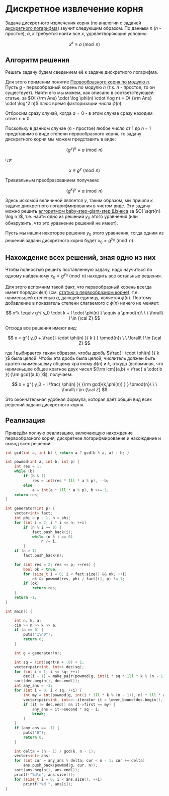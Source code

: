 # Дискретное извлечение корня

Задача дискретного извлечения корня (по аналогии с [задачей дискретного логарифма](discrete_log)) звучит следующим образом. По данным $n$ ($n$ - простое), $a$, $k$ требуется найти все $x$, удовлетворяющие условию:

$$
x^k \equiv a \pmod{n}
$$

## Алгоритм решения

Решать задачу будем сведением её к задаче дискретного логарифма.

Для этого применим понятие [Первообразного корня по модулю $n$](primitive_root). Пусть $g$ - первообразный корень по модулю $n$ (т.к. $n$ - простое, то он существует). Найти его мы можем, как описано в соответствующей статье, за $O( {\rm Ans} \cdot \log \phi(n) \cdot \log n) = O( {\rm Ans} \cdot \log^2 n)$ плюс время факторизации числа $\phi(n)$.

Отбросим сразу случай, когда $a=0$ - в этом случае сразу находим ответ $x=0$.

Поскольку в данном случае ($n$ - простое) любое число от $1$ до $n-1$ представимо в виде степени первообразного корня, то задачу дискретного корня мы можем представить в виде:

$$
{\left( g^y \right)}^k \equiv a \pmod{n}
$$

где

$$
x \equiv g^y \pmod{n}
$$

Тривиальным преобразованием получаем:

$$
{\left( g^k \right)}^y \equiv a \pmod{n}
$$

Здесь искомой величиной является $y$, таким образом, мы пришли к задаче дискретного логарифмирования в чистом виде. Эту задачу можно решить [алгоритмом baby-step-giant-step Шэнкса](discrete_log) за $O( \sqrt{n} \log n )$, т.е. найти одно из решений $y_0$ этого уравнения (или обнаружить, что это уравнение решений не имеет).

Пусть мы нашли некоторое решение $y_0$ этого уравнения, тогда одним из решений задачи дискретного корня будет $x_0 = g^{y_0} \pmod{n}$.

## Нахождение всех решений, зная одно из них

Чтобы полностью решить поставленную задачу, надо научиться по одному найденному $x_0 = g^{y_0} \pmod{n}$ находить все остальные решения.

Для этого вспомним такой факт, что первообразный корень всегда имеет порядок $\phi(n)$ (см. [статью о первообразном корне](primitive_root)), т.е. наименьшей степенью $g$, дающей единицу, является $\phi(n)$. Поэтому добавление в показатель степени слагаемого с $\phi(n)$ ничего не меняет:

$$
x^k \equiv g^{ y_0 \cdot k + l \cdot \phi(n) } \equiv a \pmod{n}\ \ \ \forall\ l \in {\cal Z}
$$

Отсюда все решения имеют вид:

$$
x = g^{ y_0 + \frac{ l \cdot \phi(n) }{ k } } \pmod{n}\ \ \ \forall\ l \in {\cal Z}
$$

где $l$ выбирается таким образом, чтобы дробь $\frac{ l \cdot \phi(n) }{ k }$ была целой. Чтобы эта дробь была целой, числитель должен быть кратен наименьшему общему кратному $\phi(n)$ и $k$, откуда (вспоминая, что наименьшее общее кратное двух чисел ${\rm lcm}(a,b) = \frac{ a \cdot b }{ {\rm gcd}(a,b) }$), получаем:

$$
x = g^{ y_0 + i \frac{ \phi(n) }{ {\rm gcd}(k,\phi(n)) } } \pmod{n}\ \ \ \forall\ i \in {\cal Z}
$$

Это окончательная удобная формула, которая даёт общий вид всех решений задачи дискретного корня.

## Реализация

Приведём полную реализацию, включающую нахождение первообразного корня, дискретное логарифмирование и нахождение и вывод всех решений.

<!--- TODO: specify code snippet id -->
``` cpp
int gcd(int a, int b) { return a ? gcd(b % a, a) : b; }

int powmod(int a, int b, int p) {
    int res = 1;
    while (b)
        if (b & 1)
            res = int(res * 1ll * a % p), --b;
        else
            a = int(a * 1ll * a % p), b >>= 1;
    return res;
}

int generator(int p) {
    vector<int> fact;
    int phi = p - 1, n = phi;
    for (int i = 2; i * i <= n; ++i)
        if (n % i == 0) {
            fact.push_back(i);
            while (n % i == 0)
                n /= i;
        }
    if (n > 1)
        fact.push_back(n);

    for (int res = 2; res <= p; ++res) {
        bool ok = true;
        for (size_t i = 0; i < fact.size() && ok; ++i)
            ok &= powmod(res, phi / fact[i], p) != 1;
        if (ok)
            return res;
    }
    return -1;
}

int main() {

    int n, k, a;
    cin >> n >> k >> a;
    if (a == 0) {
        puts("1\n0");
        return 0;
    }

    int g = generator(n);

    int sq = (int)sqrt(n + .0) + 1;
    vector<pair<int, int>> dec(sq);
    for (int i = 1; i <= sq; ++i)
        dec[i - 1] = make_pair(powmod(g, int(i * sq * 1ll * k % (n - 1)), n), i);
    sort(dec.begin(), dec.end());
    int any_ans = -1;
    for (int i = 0; i < sq; ++i) {
        int my = int(powmod(g, int(i * 1ll * k % (n - 1)), n) * 1ll * a % n);
        vector<pair<int, int>>::iterator it = lower_bound(dec.begin(), dec.end(), make_pair(my, 0));
        if (it != dec.end() && it->first == my) {
            any_ans = it->second * sq - i;
            break;
        }
    }
    if (any_ans == -1) {
        puts("0");
        return 0;
    }

    int delta = (n - 1) / gcd(k, n - 1);
    vector<int> ans;
    for (int cur = any_ans % delta; cur < n - 1; cur += delta)
        ans.push_back(powmod(g, cur, n));
    sort(ans.begin(), ans.end());
    printf("%d\n", ans.size());
    for (size_t i = 0; i < ans.size(); ++i)
        printf("%d ", ans[i]);
}
```

